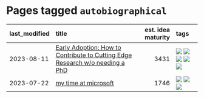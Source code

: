 # Pages tagged `autobiographical`

|last_modified|title|est. idea maturity|tags
|:---|:---|---:|:---|
|2023-08-11|[Early Adoption: How to Contribute to Cutting Edge Research w/o needing a PhD](../early_adoption_and_fomo.md)|3431|[![](https://img.shields.io/badge/tag-autobiographical-3ed1c7)](../tags/autobiographical.md) [![](https://img.shields.io/badge/tag-career_advice-93f011)](../tags/career_advice.md) [![](https://img.shields.io/badge/tag-early_adoption-8613e9)](../tags/early_adoption.md) [![](https://img.shields.io/badge/tag-mentoring-ca3dce)](../tags/mentoring.md) [![](https://img.shields.io/badge/tag-reddit-b1fd1a)](../tags/reddit.md)|
|2023-07-22|[my time at microsoft](../my_time_at_microsoft.md)|1746|[![](https://img.shields.io/badge/tag-amazon-87ec15)](../tags/amazon.md) [![](https://img.shields.io/badge/tag-autobiographical-3ed1c7)](../tags/autobiographical.md) [![](https://img.shields.io/badge/tag-microsoft-57146)](../tags/microsoft.md)|